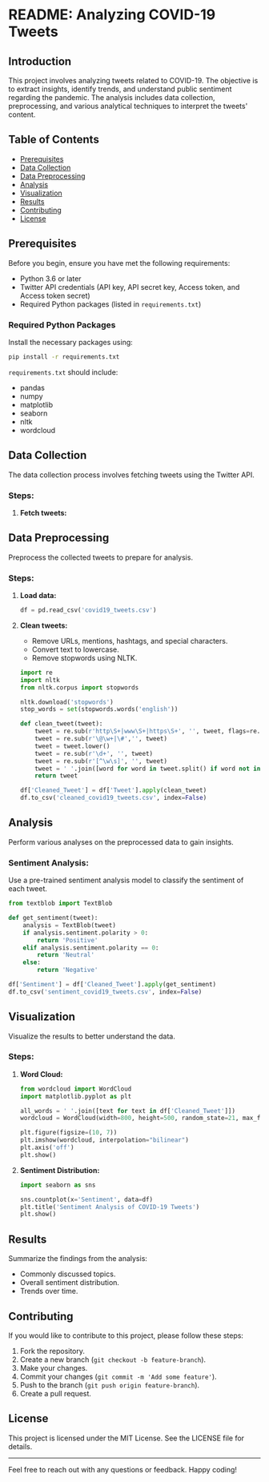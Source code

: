 # README: Analyzing COVID-19 Tweets

## Introduction
This project involves analyzing tweets related to COVID-19. The objective is to extract insights, identify trends, and understand public sentiment regarding the pandemic. The analysis includes data collection, preprocessing, and various analytical techniques to interpret the tweets' content.

## Table of Contents
- [Prerequisites](#prerequisites)
- [Data Collection](#data-collection)
- [Data Preprocessing](#data-preprocessing)
- [Analysis](#analysis)
- [Visualization](#visualization)
- [Results](#results)
- [Contributing](#contributing)
- [License](#license)

## Prerequisites
Before you begin, ensure you have met the following requirements:
- Python 3.6 or later
- Twitter API credentials (API key, API secret key, Access token, and Access token secret)
- Required Python packages (listed in `requirements.txt`)

### Required Python Packages
Install the necessary packages using:
```bash
pip install -r requirements.txt
```
`requirements.txt` should include:
- pandas
- numpy
- matplotlib
- seaborn
- nltk
- wordcloud


## Data Collection
The data collection process involves fetching tweets using the Twitter API.

### Steps:

1. **Fetch tweets:**
## Data Preprocessing
Preprocess the collected tweets to prepare for analysis.

### Steps:
1. **Load data:**
   ```python
   df = pd.read_csv('covid19_tweets.csv')
   ```

2. **Clean tweets:**
   - Remove URLs, mentions, hashtags, and special characters.
   - Convert text to lowercase.
   - Remove stopwords using NLTK.
   ```python
   import re
   import nltk
   from nltk.corpus import stopwords

   nltk.download('stopwords')
   stop_words = set(stopwords.words('english'))

   def clean_tweet(tweet):
       tweet = re.sub(r'http\S+|www\S+|https\S+', '', tweet, flags=re.MULTILINE)
       tweet = re.sub(r'\@\w+|\#','', tweet)
       tweet = tweet.lower()
       tweet = re.sub(r'\d+', '', tweet)
       tweet = re.sub(r'[^\w\s]', '', tweet)
       tweet = ' '.join([word for word in tweet.split() if word not in stop_words])
       return tweet

   df['Cleaned_Tweet'] = df['Tweet'].apply(clean_tweet)
   df.to_csv('cleaned_covid19_tweets.csv', index=False)
   ```

## Analysis
Perform various analyses on the preprocessed data to gain insights.

### Sentiment Analysis:
Use a pre-trained sentiment analysis model to classify the sentiment of each tweet.
```python
from textblob import TextBlob

def get_sentiment(tweet):
    analysis = TextBlob(tweet)
    if analysis.sentiment.polarity > 0:
        return 'Positive'
    elif analysis.sentiment.polarity == 0:
        return 'Neutral'
    else:
        return 'Negative'

df['Sentiment'] = df['Cleaned_Tweet'].apply(get_sentiment)
df.to_csv('sentiment_covid19_tweets.csv', index=False)
```

## Visualization
Visualize the results to better understand the data.

### Steps:
1. **Word Cloud:**
   ```python
   from wordcloud import WordCloud
   import matplotlib.pyplot as plt

   all_words = ' '.join([text for text in df['Cleaned_Tweet']])
   wordcloud = WordCloud(width=800, height=500, random_state=21, max_font_size=110).generate(all_words)

   plt.figure(figsize=(10, 7))
   plt.imshow(wordcloud, interpolation="bilinear")
   plt.axis('off')
   plt.show()
   ```

2. **Sentiment Distribution:**
   ```python
   import seaborn as sns

   sns.countplot(x='Sentiment', data=df)
   plt.title('Sentiment Analysis of COVID-19 Tweets')
   plt.show()
   ```

## Results
Summarize the findings from the analysis:
- Commonly discussed topics.
- Overall sentiment distribution.
- Trends over time.

## Contributing
If you would like to contribute to this project, please follow these steps:
1. Fork the repository.
2. Create a new branch (`git checkout -b feature-branch`).
3. Make your changes.
4. Commit your changes (`git commit -m 'Add some feature'`).
5. Push to the branch (`git push origin feature-branch`).
6. Create a pull request.

## License
This project is licensed under the MIT License. See the LICENSE file for details.

---

Feel free to reach out with any questions or feedback. Happy coding!
